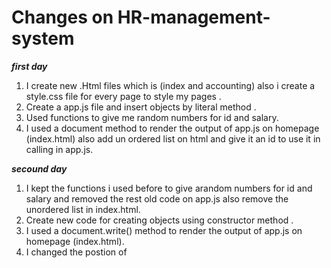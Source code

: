 # Changes on  HR-management-system

***first day***

1. I create new .Html files which is (index and accounting) also i create a style.css file for every page to style my pages .
2. Create a app.js file and insert objects by literal method .
3. Used functions to give me random numbers for id and salary.
4. I used a document method to render the output of app.js on homepage (index.html) also add un ordered list on html and give it an id to use it in calling in app.js.

***secound day***

1. I kept the functions i used before to give arandom numbers for id and salary and removed the rest old code on app.js also remove the unordered list in index.html.
2. Create  new code for creating objects using constructor method .
3. I used a document.write() method to render the output of app.js on homepage (index.html).
4. I changed the postion of <script> over footer tag  becouse the rendered informations was below of footer.

***third day*** 

1. built the whole site using js file using DOM Manipulation.
2. add an image for every employee.
3. erease everything inside the html files except the <script>. 
4. create 4 divs inside the main--every department have div so every employee will be grouped by depratment using for loop to render the objects.

***forth day***

1. changed the background color of the rendered object depending on department.
